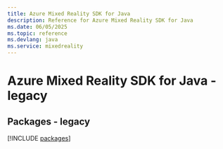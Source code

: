 ```yaml
---
title: Azure Mixed Reality SDK for Java
description: Reference for Azure Mixed Reality SDK for Java
ms.date: 06/05/2025
ms.topic: reference
ms.devlang: java
ms.service: mixedreality
---
```

# Azure Mixed Reality SDK for Java - legacy
## Packages - legacy
[!INCLUDE [packages](mixed-reality-index.md)]